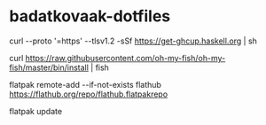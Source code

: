 # badatkovaak-dotfiles
curl --proto '=https' --tlsv1.2 -sSf https://get-ghcup.haskell.org | sh

curl https://raw.githubusercontent.com/oh-my-fish/oh-my-fish/master/bin/install | fish

flatpak remote-add --if-not-exists flathub https://flathub.org/repo/flathub.flatpakrepo

flatpak update
